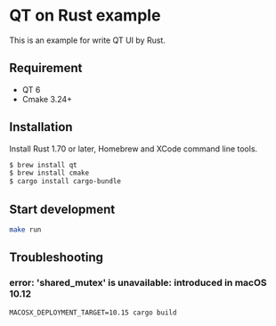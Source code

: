# QT on Rust example

This is an example for write QT UI by Rust.

## Requirement

- QT 6
- Cmake 3.24+

## Installation

Install Rust 1.70 or later, Homebrew and XCode command line tools.

```bash
$ brew install qt
$ brew install cmake
$ cargo install cargo-bundle
```

## Start development

```bash
make run
```

## Troubleshooting

### error: 'shared_mutex' is unavailable: introduced in macOS 10.12

```
MACOSX_DEPLOYMENT_TARGET=10.15 cargo build
```
